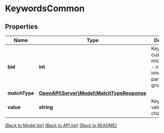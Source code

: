 # KeywordsCommon

## Properties
Name | Type | Description | Notes
------------ | ------------- | ------------- | -------------
**bid** | **int** | Keyword custom bid in microcurrency - null if inherited from parent ad group. | [optional] 
**matchType** | [**OpenAPI\Server\Model\MatchTypeResponse**](MatchTypeResponse.md) |  | 
**value** | **string** | Keyword value (120 chars max). | 

[[Back to Model list]](../README.md#documentation-for-models) [[Back to API list]](../README.md#documentation-for-api-endpoints) [[Back to README]](../README.md)


